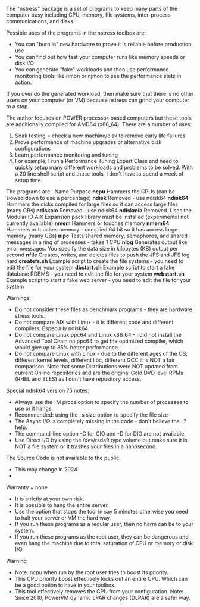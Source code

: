 The "nstress" package is a set of programs to keep many parts of the computer busy including CPU, memory, file systems, inter-process communications, and disks.

Possible uses of the programs in the nstress toolbox are:
 - You can "burn in" new hardware to prove it is reliable before production use
 - You can find out how fast your computer runs like memory speeds or disk I/O
 - You can generate "fake" workloads and then use performance monitoring tools like nmon or njmon to see the performance stats in action.

If you over do the generated workload, then make sure that there is no other users on your computer (or VM) because nstress can grind your computer to a stop.

The author focuses on POWER processor-based computers but these tools are additionally compiled for AMD64 (x86_64)
​
There are a number of uses:

1. Soak testing = check a new machine/disk to remove early life failures
2. Prove performance of machine upgrades or alternative disk configurations
3. Learn performance monitoring and tuning
4. For example, I run a Performance Tuning Expert Class and need to quickly setup many different workloads and problems to be solved. 
With a 20 line shell script and these tools, I don't have to spend a week of setup time.

The programs are: 
Name	Purpose
**ncpu**	Hammers the CPUs (can be slowed down to use a percentage)
**ndisk**	Removed - use ndisk64
**ndisk64**	Hammers the disks compiled for large files so it can access large files (many GBs)
**ndiskaio**	Removed - use ndisk64
**ndiskmio**	Removed. Uses the Modular IO AIX Expansion pack library must be installed (experimental not currently available)
**nmem**	Hammers or touches memory
**nmem64**	Hammers or touches memory - complied 64 bit so it has access large memory (many GBs)
**nipc**	Tests shared memory, semaphores, and shared messages in a ring of processes - takes 1 CPU
**nlog**	Generates output like error messages. You specify the data size in kilobytes (KB) output per second
**nfile**	Creates, writes, and deletes files to push the JFS and JFS log hard
**createfs.sh**	Example script to create the file systems - you need to edit the file for your system
**dbstart.sh**	Example script to start a fake database RDBMS - you need to edit the file for your system
**webstart.sh**	Example script to start a fake web server - you need to edit the file for your system

Warnings:
 - Do not consider these files as benchmark programs - they are hardware stress tools.
 - Do not compare AIX with Linux - it is different code and different compilers. Especially ndisk64.
 - Do not compare Linux ppc64 and Linux x86_64 - I did not install the Advanced Tool Chain on ppc64 to get the optimized compiler, which would give up to 35% better performance.
 - Do not compare Linux with Linux - due to the different ages of the OS, different kernel levels, different libc, different GCC it is NOT a fair comparison. Note that some Distributions were NOT updated from current Online repositories and are the original Gold DVD level RPMs (RHEL and SLES) as I don't have repository access.

Special ndisk64 version 75 notes:
 - Always use the -M procs option to specify the number of processes to use or it hangs.
 - Recommended: using the -s size option to specify the file size
 - The Async I/O is completely missing in the code - don't believe the -? help.
 - The command-line option -C for CIO and -D for DIO are not available. 
 - Use Direct I/O by using the /dev/rsda9 type volume but make sure it is NOT a file system or it trashes your files in a nanosecond.

The Source Code is not available to the public.
 - This may change in 2024
 - 
Warranty = none
 - It is strictly at your own risk.
 - It is possible to hang the entire server.
 - Use the option that stops the tool in say 5 minutes otherwise you need to halt your server or VM the hard way.
 - If you run these programs as a regular user, then no harm can be to your system.
 - If you run these programs as the root user, they can be dangerous and even hang the machine due to total saturation of CPU or memory or disk I/O.

Warning
 - Note: ncpu when run by the root user tries to boost its priority.
 - This CPU priority boost effectively locks out an entire CPU. Which can be a good option to have in your toolbox.  
 - This tool effectively removes the CPU from your configuration. Note: Since 2010, PowerVM dynamic LPAR changes (DLPAR) are a safer way.
